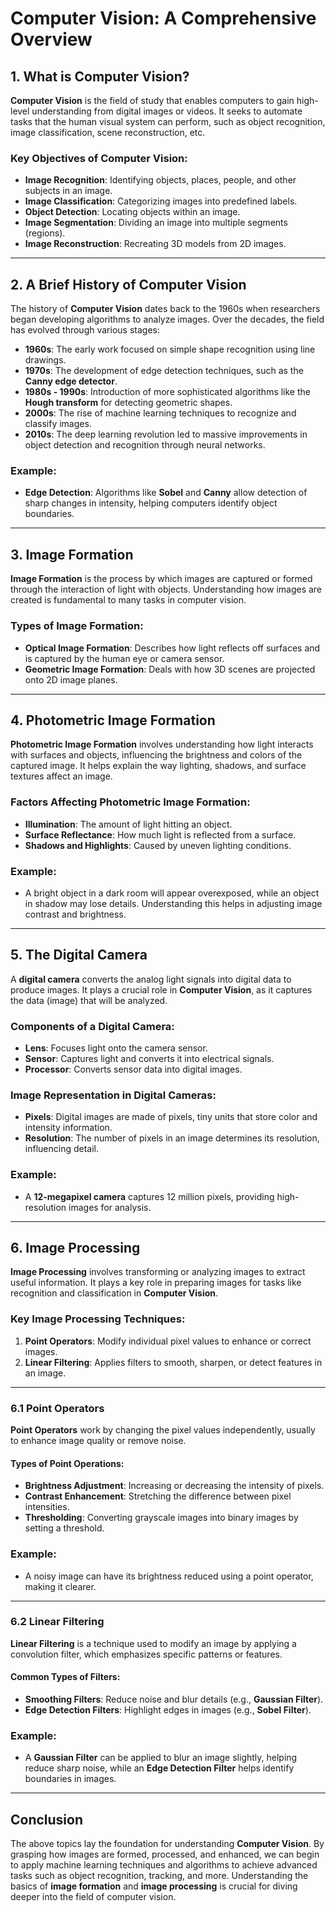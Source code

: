 # Computer Vision: A Comprehensive Overview

## 1. What is Computer Vision?

**Computer Vision** is the field of study that enables computers to gain high-level understanding from digital images or videos. It seeks to automate tasks that the human visual system can perform, such as object recognition, image classification, scene reconstruction, etc.

### Key Objectives of Computer Vision:
* **Image Recognition**: Identifying objects, places, people, and other subjects in an image.
* **Image Classification**: Categorizing images into predefined labels.
* **Object Detection**: Locating objects within an image.
* **Image Segmentation**: Dividing an image into multiple segments (regions).
* **Image Reconstruction**: Recreating 3D models from 2D images.

---

## 2. A Brief History of Computer Vision

The history of **Computer Vision** dates back to the 1960s when researchers began developing algorithms to analyze images. Over the decades, the field has evolved through various stages:

* **1960s**: The early work focused on simple shape recognition using line drawings.
* **1970s**: The development of edge detection techniques, such as the **Canny edge detector**.
* **1980s - 1990s**: Introduction of more sophisticated algorithms like the **Hough transform** for detecting geometric shapes.
* **2000s**: The rise of machine learning techniques to recognize and classify images.
* **2010s**: The deep learning revolution led to massive improvements in object detection and recognition through neural networks.

### Example:
* **Edge Detection**: Algorithms like **Sobel** and **Canny** allow detection of sharp changes in intensity, helping computers identify object boundaries.

---

## 3. Image Formation

**Image Formation** is the process by which images are captured or formed through the interaction of light with objects. Understanding how images are created is fundamental to many tasks in computer vision.

### Types of Image Formation:
* **Optical Image Formation**: Describes how light reflects off surfaces and is captured by the human eye or camera sensor.
* **Geometric Image Formation**: Deals with how 3D scenes are projected onto 2D image planes.

---

## 4. Photometric Image Formation

**Photometric Image Formation** involves understanding how light interacts with surfaces and objects, influencing the brightness and colors of the captured image. It helps explain the way lighting, shadows, and surface textures affect an image.

### Factors Affecting Photometric Image Formation:
* **Illumination**: The amount of light hitting an object.
* **Surface Reflectance**: How much light is reflected from a surface.
* **Shadows and Highlights**: Caused by uneven lighting conditions.

### Example:
* A bright object in a dark room will appear overexposed, while an object in shadow may lose details. Understanding this helps in adjusting image contrast and brightness.

---

## 5. The Digital Camera

A **digital camera** converts the analog light signals into digital data to produce images. It plays a crucial role in **Computer Vision**, as it captures the data (image) that will be analyzed.

### Components of a Digital Camera:
* **Lens**: Focuses light onto the camera sensor.
* **Sensor**: Captures light and converts it into electrical signals.
* **Processor**: Converts sensor data into digital images.

### Image Representation in Digital Cameras:
* **Pixels**: Digital images are made of pixels, tiny units that store color and intensity information.
* **Resolution**: The number of pixels in an image determines its resolution, influencing detail.

### Example:
* A **12-megapixel camera** captures 12 million pixels, providing high-resolution images for analysis.

---

## 6. Image Processing

**Image Processing** involves transforming or analyzing images to extract useful information. It plays a key role in preparing images for tasks like recognition and classification in **Computer Vision**.

### Key Image Processing Techniques:
1. **Point Operators**: Modify individual pixel values to enhance or correct images.
2. **Linear Filtering**: Applies filters to smooth, sharpen, or detect features in an image.

---

### 6.1 Point Operators

**Point Operators** work by changing the pixel values independently, usually to enhance image quality or remove noise. 

#### Types of Point Operations:
* **Brightness Adjustment**: Increasing or decreasing the intensity of pixels.
* **Contrast Enhancement**: Stretching the difference between pixel intensities.
* **Thresholding**: Converting grayscale images into binary images by setting a threshold.

### Example:
* A noisy image can have its brightness reduced using a point operator, making it clearer.

---

### 6.2 Linear Filtering

**Linear Filtering** is a technique used to modify an image by applying a convolution filter, which emphasizes specific patterns or features.

#### Common Types of Filters:
* **Smoothing Filters**: Reduce noise and blur details (e.g., **Gaussian Filter**).
* **Edge Detection Filters**: Highlight edges in images (e.g., **Sobel Filter**).

### Example:
* A **Gaussian Filter** can be applied to blur an image slightly, helping reduce sharp noise, while an **Edge Detection Filter** helps identify boundaries in images.

---

## Conclusion

The above topics lay the foundation for understanding **Computer Vision**. By grasping how images are formed, processed, and enhanced, we can begin to apply machine learning techniques and algorithms to achieve advanced tasks such as object recognition, tracking, and more. Understanding the basics of **image formation** and **image processing** is crucial for diving deeper into the field of computer vision.
